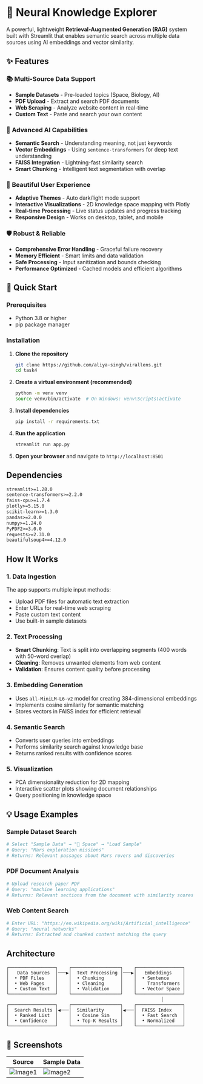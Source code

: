 # 🧠 Neural Knowledge Explorer

A powerful, lightweight **Retrieval-Augmented Generation (RAG)** system built with Streamlit that enables semantic search across multiple data sources using AI embeddings and vector similarity.

## ✨ Features

### 📚 **Multi-Source Data Support**
- **Sample Datasets** - Pre-loaded topics (Space, Biology, AI)
- **PDF Upload** - Extract and search PDF documents
- **Web Scraping** - Analyze website content in real-time
- **Custom Text** - Paste and search your own content

### 🧠 **Advanced AI Capabilities**
- **Semantic Search** - Understanding meaning, not just keywords
- **Vector Embeddings** - Using `sentence-transformers` for deep text understanding
- **FAISS Integration** - Lightning-fast similarity search
- **Smart Chunking** - Intelligent text segmentation with overlap

### 🎨 **Beautiful User Experience**
- **Adaptive Themes** - Auto dark/light mode support
- **Interactive Visualizations** - 2D knowledge space mapping with Plotly
- **Real-time Processing** - Live status updates and progress tracking
- **Responsive Design** - Works on desktop, tablet, and mobile

### 🛡️ **Robust & Reliable**
- **Comprehensive Error Handling** - Graceful failure recovery
- **Memory Efficient** - Smart limits and data validation
- **Safe Processing** - Input sanitization and bounds checking
- **Performance Optimized** - Cached models and efficient algorithms

## 🚀 Quick Start

### Prerequisites

- Python 3.8 or higher
- pip package manager

### Installation

1. **Clone the repository**
   ```bash
   git clone https://github.com/aliya-singh/virallens.git
   cd task4
   ```

2. **Create a virtual environment (recommended)**
   ```bash
   python -m venv venv
   source venv/bin/activate  # On Windows: venv\Scripts\activate
   ```

3. **Install dependencies**
   ```bash
   pip install -r requirements.txt
   ```

4. **Run the application**
   ```bash
   streamlit run app.py
   ```

5. **Open your browser** and navigate to `http://localhost:8501`

## Dependencies

```txt
streamlit>=1.28.0
sentence-transformers>=2.2.0
faiss-cpu>=1.7.4
plotly>=5.15.0
scikit-learn>=1.3.0
pandas>=2.0.0
numpy>=1.24.0
PyPDF2>=3.0.0
requests>=2.31.0
beautifulsoup4>=4.12.0
```

## How It Works

### 1. **Data Ingestion**
The app supports multiple input methods:
- Upload PDF files for automatic text extraction
- Enter URLs for real-time web scraping
- Paste custom text content
- Use built-in sample datasets

### 2. **Text Processing**
- **Smart Chunking**: Text is split into overlapping segments (400 words with 50-word overlap)
- **Cleaning**: Removes unwanted elements from web content
- **Validation**: Ensures content quality before processing

### 3. **Embedding Generation**
- Uses `all-MiniLM-L6-v2` model for creating 384-dimensional embeddings
- Implements cosine similarity for semantic matching
- Stores vectors in FAISS index for efficient retrieval

### 4. **Semantic Search**
- Converts user queries into embeddings
- Performs similarity search against knowledge base
- Returns ranked results with confidence scores

### 5. **Visualization**
- PCA dimensionality reduction for 2D mapping
- Interactive scatter plots showing document relationships
- Query positioning in knowledge space

## 💡 Usage Examples

### Sample Dataset Search
```python
# Select "Sample Data" → "🌌 Space" → "Load Sample"
# Query: "Mars exploration missions"
# Returns: Relevant passages about Mars rovers and discoveries
```

### PDF Document Analysis
```python
# Upload research paper PDF
# Query: "machine learning applications"
# Returns: Relevant sections from the document with similarity scores
```

### Web Content Search
```python
# Enter URL: "https://en.wikipedia.org/wiki/Artificial_intelligence"
# Query: "neural networks"
# Returns: Extracted and chunked content matching the query
```

## Architecture

```
┌─────────────────┐    ┌──────────────────┐    ┌─────────────────┐
│   Data Sources  │───▶│  Text Processing │───▶│   Embeddings    │
│  • PDF Files    │    │  • Chunking      │    │  • Sentence     │
│  • Web Pages    │    │  • Cleaning      │    │    Transformers │
│  • Custom Text  │    │  • Validation    │    │  • Vector Space │
└─────────────────┘    └──────────────────┘    └─────────────────┘
                                                         │
┌─────────────────┐    ┌──────────────────┐    ┌─────────────────┐
│  Search Results │◀───│  Similarity      │◀───│  FAISS Index    │
│  • Ranked List  │    │  • Cosine Sim    │    │  • Fast Search  │
│  • Confidence   │    │  • Top-K Results │    │  • Normalized   │
└─────────────────┘    └──────────────────┘    └─────────────────┘
```

## 📸 Screenshots

| Source | Sample Data |
|-------------|--------------|
| ![Image1](sampledata1.jpeg) | ![Image2](sampledata1.jpeg) |